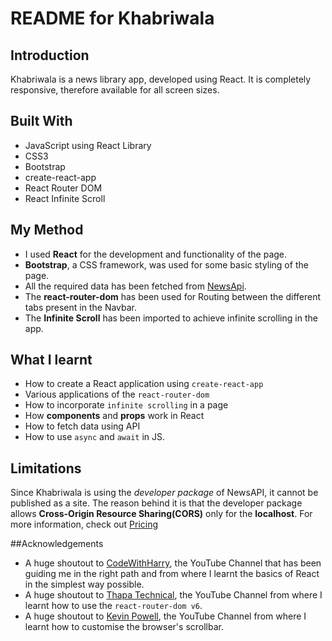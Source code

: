 # README for Khabriwala

## Introduction

Khabriwala is a news library app, developed using React. It is completely responsive, therefore available for all screen sizes.

## Built With

- JavaScript using React Library
- CSS3
- Bootstrap
- create-react-app 
- React Router DOM
- React Infinite Scroll

## My Method

- I used **React** for the development and functionality of the page.
- **Bootstrap**, a CSS framework, was used for some basic styling of the page. 
- All the required data has been fetched from [NewsApi](https://newsapi.org/). 
- The **react-router-dom** has been used for Routing between the different tabs present in the Navbar.
- The **Infinite Scroll** has been imported to achieve infinite scrolling in the app.

## What I learnt

- How to create a React application using `create-react-app`
- Various applications of  the `react-router-dom`
- How to incorporate `infinite scrolling` in a page
- How **components** and **props** work in React
- How to fetch data using API
- How to use `async` and `await` in JS.

## Limitations

Since Khabriwala is using the *developer package* of NewsAPI, it cannot be published as a site. The reason behind it is that the developer package allows **Cross-Origin Resource Sharing(CORS)** only for the **localhost**. For more information, check out [Pricing](https://newsapi.org/pricing)

##Acknowledgements

- A huge shoutout to [CodeWithHarry](https://www.youtube.com/@CodeWithHarry), the YouTube Channel that has been guiding me in the right path and from where I learnt the basics of React in the simplest way possible. 
- A huge shoutout to [Thapa Technical](https://www.youtube.com/@ThapaTechnical), the YouTube Channel from where I learnt how to use the `react-router-dom v6`.
- A huge shoutout to [Kevin Powell](https://www.youtube.com/@KevinPowell), the YouTube Channel from where I learnt how to customise the browser's scrollbar.
